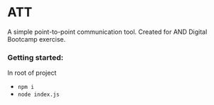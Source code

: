 # ATT

A simple point-to-point communication tool.
Created for AND Digital Bootcamp exercise.

### Getting started:

In root of project

- `npm i`
- `node index.js`
 
